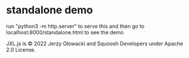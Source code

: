 # standalone demo

run "python3 -m http.server" to serve this 
and then go to localhost:8000/standalone.html
to see the demo

JXL.js is &copy; 2022 Jerzy Głowacki and Squoosh Developers under Apache 2.0 License.
